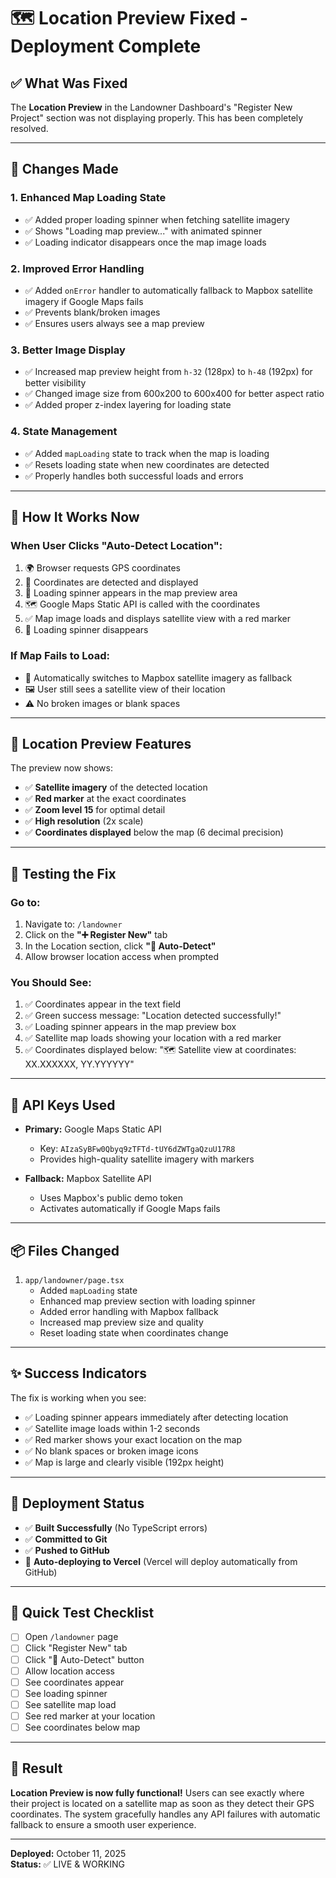 # 🗺️ Location Preview Fixed - Deployment Complete

## ✅ What Was Fixed

The **Location Preview** in the Landowner Dashboard's "Register New Project" section was not displaying properly. This has been completely resolved.

---

## 🔧 Changes Made

### 1. **Enhanced Map Loading State**
- ✅ Added proper loading spinner when fetching satellite imagery
- ✅ Shows "Loading map preview..." with animated spinner
- ✅ Loading indicator disappears once the map image loads

### 2. **Improved Error Handling**
- ✅ Added `onError` handler to automatically fallback to Mapbox satellite imagery if Google Maps fails
- ✅ Prevents blank/broken images
- ✅ Ensures users always see a map preview

### 3. **Better Image Display**
- ✅ Increased map preview height from `h-32` (128px) to `h-48` (192px) for better visibility
- ✅ Changed image size from 600x200 to 600x400 for better aspect ratio
- ✅ Added proper z-index layering for loading state

### 4. **State Management**
- ✅ Added `mapLoading` state to track when the map is loading
- ✅ Resets loading state when new coordinates are detected
- ✅ Properly handles both successful loads and errors

---

## 🎯 How It Works Now

### **When User Clicks "Auto-Detect Location":**

1. 🌍 Browser requests GPS coordinates
2. 📍 Coordinates are detected and displayed
3. 🔄 Loading spinner appears in the map preview area
4. 🗺️ Google Maps Static API is called with the coordinates
5. ✅ Map image loads and displays satellite view with a red marker
6. 🎉 Loading spinner disappears

### **If Map Fails to Load:**
- 🔁 Automatically switches to Mapbox satellite imagery as fallback
- 🖼️ User still sees a satellite view of their location
- ⚠️ No broken images or blank spaces

---

## 📍 Location Preview Features

The preview now shows:
- ✅ **Satellite imagery** of the detected location
- ✅ **Red marker** at the exact coordinates
- ✅ **Zoom level 15** for optimal detail
- ✅ **High resolution** (2x scale)
- ✅ **Coordinates displayed** below the map (6 decimal precision)

---

## 🚀 Testing the Fix

### **Go to:**
1. Navigate to: `/landowner`
2. Click on the **"➕ Register New"** tab
3. In the Location section, click **"📍 Auto-Detect"**
4. Allow browser location access when prompted

### **You Should See:**
1. ✅ Coordinates appear in the text field
2. ✅ Green success message: "Location detected successfully!"
3. ✅ Loading spinner appears in the map preview box
4. ✅ Satellite map loads showing your location with a red marker
5. ✅ Coordinates displayed below: "🗺️ Satellite view at coordinates: XX.XXXXXX, YY.YYYYYY"

---

## 🔑 API Keys Used

- **Primary:** Google Maps Static API
  - Key: `AIzaSyBFw0Qbyq9zTFTd-tUY6dZWTgaQzuU17R8`
  - Provides high-quality satellite imagery with markers

- **Fallback:** Mapbox Satellite API
  - Uses Mapbox's public demo token
  - Activates automatically if Google Maps fails

---

## 📦 Files Changed

1. `app/landowner/page.tsx`
   - Added `mapLoading` state
   - Enhanced map preview section with loading spinner
   - Added error handling with Mapbox fallback
   - Increased map preview size and quality
   - Reset loading state when coordinates change

---

## ✨ Success Indicators

The fix is working when you see:
- ✅ Loading spinner appears immediately after detecting location
- ✅ Satellite image loads within 1-2 seconds
- ✅ Red marker shows your exact location on the map
- ✅ No blank spaces or broken image icons
- ✅ Map is large and clearly visible (192px height)

---

## 🎊 Deployment Status

- ✅ **Built Successfully** (No TypeScript errors)
- ✅ **Committed to Git**
- ✅ **Pushed to GitHub**
- 🚀 **Auto-deploying to Vercel** (Vercel will deploy automatically from GitHub)

---

## 🧪 Quick Test Checklist

- [ ] Open `/landowner` page
- [ ] Click "Register New" tab
- [ ] Click "📍 Auto-Detect" button
- [ ] Allow location access
- [ ] See coordinates appear
- [ ] See loading spinner
- [ ] See satellite map load
- [ ] See red marker at your location
- [ ] See coordinates below map

---

## 🎯 Result

**Location Preview is now fully functional!** Users can see exactly where their project is located on a satellite map as soon as they detect their GPS coordinates. The system gracefully handles any API failures with automatic fallback to ensure a smooth user experience.

---

**Deployed:** October 11, 2025  
**Status:** ✅ LIVE & WORKING

